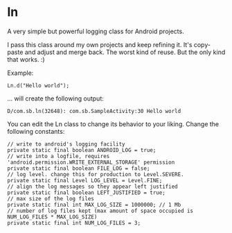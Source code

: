 ln
==

A very simple but powerful logging class for Android projects.

I pass this class around my own projects and keep refining it. It's copy-paste and adjust and merge back. The worst kind of reuse. But the only kind that works. :)

Example:

    Ln.d("Hello world");

... will create the following output:

    D/com.sb.ln(32648): com.sb.SampleActivity:30 Hello world

You can edit the Ln class to change its behavior to your liking. Change the following constants:

    // write to android's logging facility 
    private static final boolean ANDROID_LOG = true;
    // write into a logfile, requires 'android.permission.WRITE_EXTERNAL_STORAGE' permission
    private static final boolean FILE_LOG = false;
    // log level. change this for production to Level.SEVERE.
    private static final Level LOG_LEVEL = Level.FINE;
    // align the log messages so they appear left justified
    private static final boolean LEFT_JUSTIFIED = true;
    // max size of the log files
    private static final int MAX_LOG_SIZE = 1000000; // 1 Mb
    // number of log files kept (max amount of space occupied is NUM_LOG_FILES * MAX_LOG_SIZE)
    private static final int NUM_LOG_FILES = 3;

